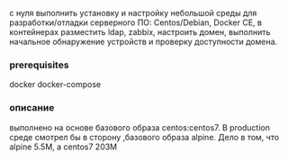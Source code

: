 с нуля выполнить установку и настройку небольшой среды для разработки/отладки серверного ПО: Centos/Debian, Docker CE, в контейнерах разместить ldap, zabbix, настроить домен, выполнить начальное обнаружение устройств и проверку доступности домена.

### prerequisites
docker
docker-compose

### описание

выполнено на основе базового образа centos:centos7. В production среде смотрел бы в сторону ,базового образа alpine. Дело в том, что alpine 5.5M, а centos7 203M

